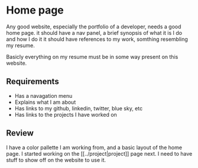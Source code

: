 
# Home page

Any good website, especially the portfolio of a developer, needs a good home page.
it should have a nav panel, a brief synopsis of what it is I do and how I do it
it should have references to my work, somthing resembling my resume.

Basicly everything on my resume must be in some way present on this website.

## Requirements

- Has a navagation menu
- Explains what I am about
- Has links to my github, linkedin, twitter, blue sky, etc
- Has links to the projects I have worked on

## Review

I have a color pallette I am working from, and a basic layout of the home page. I started working on the [[../project|project]] page next. I need to have stuff to show off  on the website to use it.
